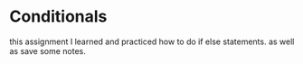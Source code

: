 Conditionals
====================

this assignment I learned and practiced how to do if else statements. as well as save some notes.
